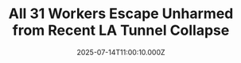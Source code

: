---
title: "All 31 Workers Escape Unharmed from Recent LA Tunnel Collapse"
date: 2025-07-14T11:00:10.000Z
category: Human Kindness
externalLink: "https://www.goodnewsnetwork.org/all-31-workers-escape-unharmed-from-recent-la-tunnel-collapse/"
image: ""
excerpt: "If just a few more feet of loose soil fell from the tunnel ceiling, 27 Los Angeles digging contractors would have been trapped. As it happened, tragic headlines were denied those last few feet, and with the help of their comrades on the other side, all 27 men escaped from last Thursday’s partial tunnel collapse […] The post All 31…"
---
